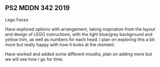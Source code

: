 ## PS2 MDDN 342 2019

Lego Faces

Have explored options with arrangement, taking inspiration from the layout and design of LEGO instructions, with the light blue/grey background and yellow trim, as well as numbers for each head. I plan on exploring this a bit more but really happy with how it looks at the moment.

Have worked and added some different mouths, plan on adding more but we will see how I go for time.